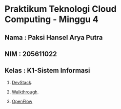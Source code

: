Praktikum Teknologi Cloud Computing - Minggu 4
=====================

Nama : Paksi Hansel Arya Putra
--------
NIM : 205611022
--------
Kelas  : K1-Sistem Informasi
--------

1. [DevStack](https://github.com/paksihansel/tekn-cloud-computing/blob/master/minggu-04/DevStack.md).

2. [Walkthrough](https://github.com/paksihansel/tekn-cloud-computing/blob/master/minggu-04/walkthrough.md).

3. [OpenFlow]()